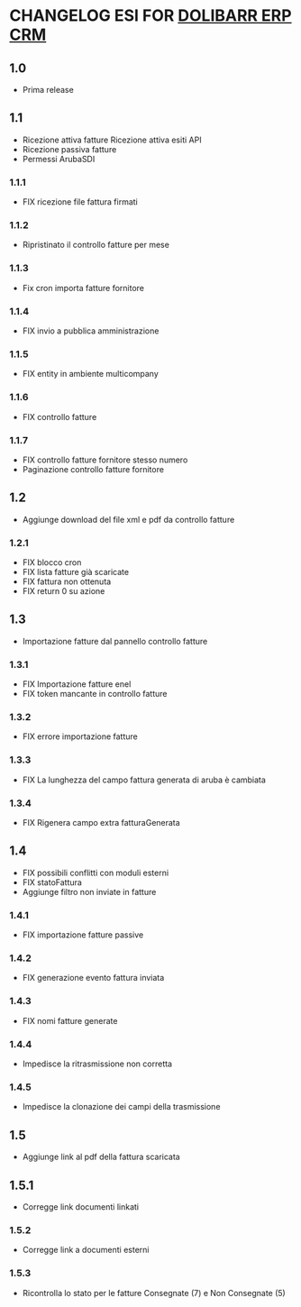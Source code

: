 # CHANGELOG ESI FOR <a href="https://www.dolibarr.org">DOLIBARR ERP CRM</a>

## 1.0
- Prima release

## 1.1
- Ricezione attiva fatture Ricezione attiva esiti API
- Ricezione passiva fatture
- Permessi ArubaSDI
### 1.1.1
- FIX ricezione file fattura firmati
### 1.1.2
- Ripristinato il controllo fatture per mese
### 1.1.3
- Fix cron importa fatture fornitore
### 1.1.4
- FIX invio a pubblica amministrazione
### 1.1.5
- FIX entity in ambiente multicompany
### 1.1.6
- FIX controllo fatture
### 1.1.7
- FIX controllo fatture fornitore stesso numero
- Paginazione controllo fatture fornitore

## 1.2
- Aggiunge download del file xml e pdf da controllo fatture
### 1.2.1
- FIX blocco cron
- FIX lista fatture già scaricate
- FIX fattura non ottenuta
- FIX return 0 su azione

## 1.3
- Importazione fatture dal pannello controllo fatture
### 1.3.1
- FIX Importazione fatture enel
- FIX token mancante in controllo fatture
### 1.3.2
 - FIX errore importazione fatture
### 1.3.3
 - FIX La lunghezza del campo fattura generata di aruba è cambiata
### 1.3.4
 - FIX Rigenera campo extra fatturaGenerata

## 1.4
 - FIX possibili conflitti con moduli esterni
 - FIX statoFattura
 - Aggiunge filtro non inviate in fatture
### 1.4.1
 - FIX importazione fatture passive
### 1.4.2
 - FIX generazione evento fattura inviata
### 1.4.3
- FIX nomi fatture generate
### 1.4.4
- Impedisce la ritrasmissione non corretta
### 1.4.5
- Impedisce la clonazione dei campi della trasmissione

## 1.5
- Aggiunge link al pdf della fattura scaricata
## 1.5.1
- Corregge link documenti linkati
### 1.5.2
- Corregge link a documenti esterni
### 1.5.3
- Ricontrolla lo stato per le fatture Consegnate (7) e Non Consegnate (5)